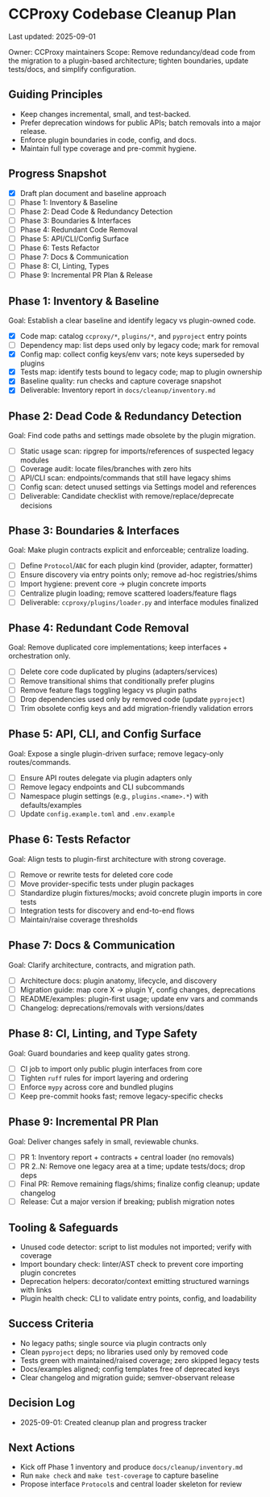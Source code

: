 # CCProxy Codebase Cleanup Plan

Last updated: 2025-09-01

Owner: CCProxy maintainers
Scope: Remove redundancy/dead code from the migration to a plugin-based architecture; tighten boundaries, update tests/docs, and simplify configuration.

## Guiding Principles

- Keep changes incremental, small, and test-backed.
- Prefer deprecation windows for public APIs; batch removals into a major release.
- Enforce plugin boundaries in code, config, and docs.
- Maintain full type coverage and pre-commit hygiene.

## Progress Snapshot

- [x] Draft plan document and baseline approach
- [ ] Phase 1: Inventory & Baseline
- [ ] Phase 2: Dead Code & Redundancy Detection
- [ ] Phase 3: Boundaries & Interfaces
- [ ] Phase 4: Redundant Code Removal
- [ ] Phase 5: API/CLI/Config Surface
- [ ] Phase 6: Tests Refactor
- [ ] Phase 7: Docs & Communication
- [ ] Phase 8: CI, Linting, Types
- [ ] Phase 9: Incremental PR Plan & Release

## Phase 1: Inventory & Baseline

Goal: Establish a clear baseline and identify legacy vs plugin-owned code.

- [x] Code map: catalog `ccproxy/*`, `plugins/*`, and `pyproject` entry points
- [ ] Dependency map: list deps used only by legacy code; mark for removal
- [x] Config map: collect config keys/env vars; note keys superseded by plugins
- [x] Tests map: identify tests bound to legacy code; map to plugin ownership
- [x] Baseline quality: run checks and capture coverage snapshot
- [x] Deliverable: Inventory report in `docs/cleanup/inventory.md`

## Phase 2: Dead Code & Redundancy Detection

Goal: Find code paths and settings made obsolete by the plugin migration.

- [ ] Static usage scan: ripgrep for imports/references of suspected legacy modules
- [ ] Coverage audit: locate files/branches with zero hits
- [ ] API/CLI scan: endpoints/commands that still have legacy shims
- [ ] Config scan: detect unused settings via Settings model and references
- [ ] Deliverable: Candidate checklist with remove/replace/deprecate decisions

## Phase 3: Boundaries & Interfaces

Goal: Make plugin contracts explicit and enforceable; centralize loading.

- [ ] Define `Protocol`/`ABC` for each plugin kind (provider, adapter, formatter)
- [ ] Ensure discovery via entry points only; remove ad-hoc registries/shims
- [ ] Import hygiene: prevent core → plugin concrete imports
- [ ] Centralize plugin loading; remove scattered loaders/feature flags
- [ ] Deliverable: `ccproxy/plugins/loader.py` and interface modules finalized

## Phase 4: Redundant Code Removal

Goal: Remove duplicated core implementations; keep interfaces + orchestration only.

- [ ] Delete core code duplicated by plugins (adapters/services)
- [ ] Remove transitional shims that conditionally prefer plugins
- [ ] Remove feature flags toggling legacy vs plugin paths
- [ ] Drop dependencies used only by removed code (update `pyproject`)
- [ ] Trim obsolete config keys and add migration-friendly validation errors

## Phase 5: API, CLI, and Config Surface

Goal: Expose a single plugin-driven surface; remove legacy-only routes/commands.

- [ ] Ensure API routes delegate via plugin adapters only
- [ ] Remove legacy endpoints and CLI subcommands
- [ ] Namespace plugin settings (e.g., `plugins.<name>.*`) with defaults/examples
- [ ] Update `config.example.toml` and `.env.example`

## Phase 6: Tests Refactor

Goal: Align tests to plugin-first architecture with strong coverage.

- [ ] Remove or rewrite tests for deleted core code
- [ ] Move provider-specific tests under plugin packages
- [ ] Standardize plugin fixtures/mocks; avoid concrete plugin imports in core tests
- [ ] Integration tests for discovery and end-to-end flows
- [ ] Maintain/raise coverage thresholds

## Phase 7: Docs & Communication

Goal: Clarify architecture, contracts, and migration path.

- [ ] Architecture docs: plugin anatomy, lifecycle, and discovery
- [ ] Migration guide: map core X → plugin Y, config changes, deprecations
- [ ] README/examples: plugin-first usage; update env vars and commands
- [ ] Changelog: deprecations/removals with versions/dates

## Phase 8: CI, Linting, and Type Safety

Goal: Guard boundaries and keep quality gates strong.

- [ ] CI job to import only public plugin interfaces from core
- [ ] Tighten `ruff` rules for import layering and ordering
- [ ] Enforce `mypy` across core and bundled plugins
- [ ] Keep pre-commit hooks fast; remove legacy-specific checks

## Phase 9: Incremental PR Plan

Goal: Deliver changes safely in small, reviewable chunks.

- [ ] PR 1: Inventory report + contracts + central loader (no removals)
- [ ] PR 2..N: Remove one legacy area at a time; update tests/docs; drop deps
- [ ] Final PR: Remove remaining flags/shims; finalize config cleanup; update changelog
- [ ] Release: Cut a major version if breaking; publish migration notes

## Tooling & Safeguards

- Unused code detector: script to list modules not imported; verify with coverage
- Import boundary check: linter/AST check to prevent core importing plugin concretes
- Deprecation helpers: decorator/context emitting structured warnings with links
- Plugin health check: CLI to validate entry points, config, and loadability

## Success Criteria

- No legacy paths; single source via plugin contracts only
- Clean `pyproject` deps; no libraries used only by removed code
- Tests green with maintained/raised coverage; zero skipped legacy tests
- Docs/examples aligned; config templates free of deprecated keys
- Clear changelog and migration guide; semver-observant release

## Decision Log

- 2025-09-01: Created cleanup plan and progress tracker

## Next Actions

- Kick off Phase 1 inventory and produce `docs/cleanup/inventory.md`
- Run `make check` and `make test-coverage` to capture baseline
- Propose interface `Protocol`s and central loader skeleton for review
